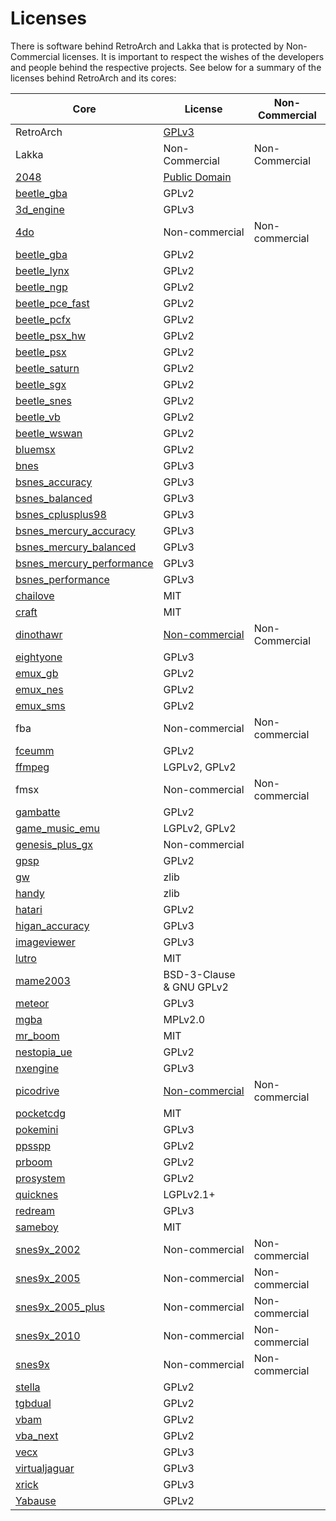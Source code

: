 # Licenses

There is software behind RetroArch and Lakka that is protected by Non-Commercial licenses. It is important to respect the wishes of the developers and people behind the respective projects. See below for a summary of the licenses behind RetroArch and its cores:

Core | License | Non-Commercial
---- | ------- | --------------
RetroArch|[GPLv3](https://github.com/libretro/RetroArch/blob/master/COPYING)|
Lakka|Non-Commercial|Non-Commercial
[2048](../library/2048.md)|[Public Domain](https://github.com/libretro/libretro-2048/blob/master/COPYING)|
[beetle_gba](../library/beetle_gba.md)|GPLv2|
[3d_engine](../library/3d_engine.md)|GPLv3|
[4do](../library/4DO.md)|Non-commercial|Non-commercial
[beetle_gba](../library/beetle_gba.md)|GPLv2|
[beetle_lynx](../library/beetle_lynx.md)|GPLv2|
[beetle_ngp](../library/beetle_ngp.md)|GPLv2|
[beetle_pce_fast](../library/beetle_pce_fast.md)|GPLv2|
[beetle_pcfx](../library/beetle_pcfx.md)|GPLv2|
[beetle_psx_hw](../library/beetle_psx_hw.md)|GPLv2|
[beetle_psx](../library/beetle_psx.md)|GPLv2|
[beetle_saturn](../library/beetle_saturn.md)|GPLv2|
[beetle_sgx](../library/beetle_sgx.md)|GPLv2|
[beetle_snes](../library/beetle_snes.md)|GPLv2|
[beetle_vb](../library/beetle_vb.md)|GPLv2|
[beetle_wswan](../library/beetle_wswan.md)|GPLv2|
[bluemsx](../library/bluemsx.md)|GPLv2|
[bnes](../library/bnes.md)|GPLv3|
[bsnes_accuracy](../library/bsnes_accuracy.md)|GPLv3|
[bsnes_balanced](../library/bsnes_balanced.md)|GPLv3|
[bsnes_cplusplus98](../library/bsnes_cplusplus98.md)|GPLv3|
[bsnes_mercury_accuracy](../library/bsnes_mercury_accuracy.md)|GPLv3|
[bsnes_mercury_balanced](../library/bsnes_mercury_balanced.md)|GPLv3|
[bsnes_mercury_performance](../library/bsnes_mercury_performance.md)|GPLv3|
[bsnes_performance](../library/bsnes_performance.md)|GPLv3|
[chailove](../library/chailove.md)|MIT|
[craft](../library/craft.md)|MIT|
[dinothawr](../library/dinothawr.md)|[Non-commercial](https://github.com/libretro/Dinothawr/blob/master/LICENSE)|Non-Commercial
[eightyone](../library/eightyone.md)|GPLv3|
[emux_gb](../library/emux_gb.md)|GPLv2|
[emux_nes](../library/emux_nes.md)|GPLv2|
[emux_sms](../library/emux_sms.md)|GPLv2|
fba|Non-commercial|Non-commercial
[fceumm](../library/fceumm.md)|GPLv2|
[ffmpeg](../library/ffmpeg.md)|LGPLv2, GPLv2|
fmsx|Non-commercial|Non-commercial
[gambatte](../library/gambatte.md)|GPLv2|
[game_music_emu](../library/game_music_emu.md)|LGPLv2, GPLv2|
[genesis_plus_gx](../library/genesis_plus_gx.md)|Non-commercial|
[gpsp](../library/gpsp.md)|GPLv2|
[gw](../library/gw.md)|zlib|
[handy](../library/handy.md)|zlib|
[hatari](../library/hatari.md)|GPLv2|
[higan_accuracy](../library/higan_accuracy.md)|GPLv3|
[imageviewer](../library/imageviewer.md)|GPLv3|
[lutro](../library/lutro.md)|MIT|
[mame2003](../library/mame2003.md)|BSD-3-Clause & GNU GPLv2|
[meteor](../library/meteor.md)|GPLv3|
[mgba](../library/mgba.md)|MPLv2.0|
[mr_boom](../library/mr_boom.md)|MIT|
[nestopia_ue](../library/nestopia_ue.md)|GPLv2|
[nxengine](../library/nxengine.md)|GPLv3|
[picodrive](../library/picodrive.md)|[Non-commercial](https://github.com/libretro/picodrive/blob/master/COPYING)|Non-commercial
[pocketcdg](../library/pocketcdg.md)|MIT|
[pokemini](../library/pokemini.md)|GPLv3|
[ppsspp](../library/ppsspp.md)|GPLv2|
[prboom](../library/prboom.md)|GPLv2|
[prosystem](../library/prosystem.md)|GPLv2|
[quicknes](../library/quicknes.md)|LGPLv2.1+|
[redream](../library/redream.md)|GPLv3|
[sameboy](../library/sameboy.md)|MIT|
[snes9x_2002](../library/snes9x_2002.md)|Non-commercial|Non-commercial
[snes9x_2005](../library/snes9x_2005.md)|Non-commercial|Non-commercial
[snes9x_2005_plus](../library/snes9x_2005_plus.md)|Non-commercial|Non-commercial
[snes9x_2010](../library/snes9x_2010.md)|Non-commercial|Non-commercial
[snes9x](../library/snes9x.md)|Non-commercial|Non-commercial
[stella](../library/Stella.md)|GPLv2|
[tgbdual](../library/tgbdual.md)|GPLv2|
[vbam](../library/vbam.md)|GPLv2|
[vba_next](../library/vba_next.md)|GPLv2|
[vecx](../library/vecx.md)|GPLv3|
[virtualjaguar](../library/virtualjaguar.md)|GPLv3|
[xrick](../library/xrick.md)|GPLv3|
[Yabause](../library/Yabause.md)|GPLv2|
